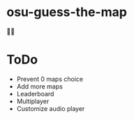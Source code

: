 # osu-guess-the-map
🎲🧩 

# ToDo
* Prevent 0 maps choice
* Add more maps
* Leaderboard
* Multiplayer
* Customize audio player